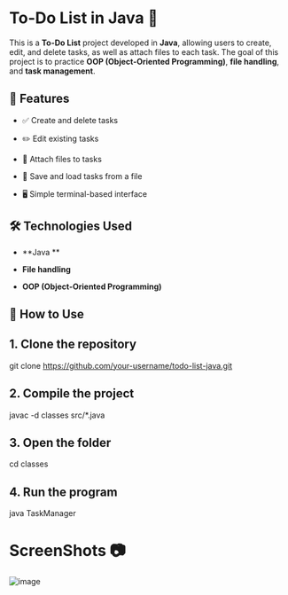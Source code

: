 # To-Do List in Java 📝

This is a **To-Do List** project developed in **Java**, allowing users to create, edit, and delete tasks, as well as attach files to each task. The goal of this project is to practice **OOP (Object-Oriented Programming)**, **file handling**, and **task management**.

## 🚀 Features

- ✅ Create and delete tasks  

- ✏️ Edit existing tasks  

- 📂 Attach files to tasks  

- 💾 Save and load tasks from a file  

- 🖥️ Simple terminal-based interface  

## 🛠️ Technologies Used

- **Java **  

- **File handling**  

- **OOP (Object-Oriented Programming)**  


## 🔧 How to Use

## 1. **Clone the repository**  

   git clone https://github.com/your-username/todo-list-java.git

## 2. **Compile the project**  

javac -d classes src/*.java

## 3. **Open the folder**

cd classes

## 4. **Run the program**  

java TaskManager

# ScreenShots 📷

![image](https://github.com/user-attachments/assets/9dc727c3-6645-498c-9140-827bc91fa25e)


